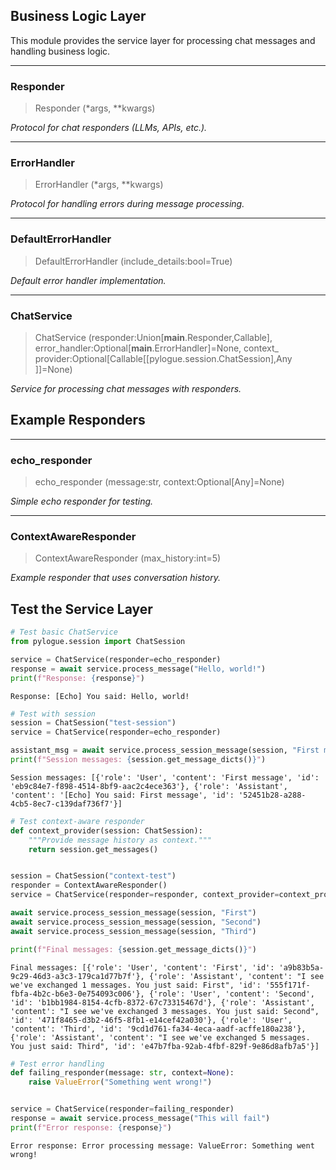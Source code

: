 

<!-- WARNING: THIS FILE WAS AUTOGENERATED! DO NOT EDIT! -->

## Business Logic Layer

This module provides the service layer for processing chat messages and
handling business logic.

------------------------------------------------------------------------

### Responder

>  Responder (*args, **kwargs)

*Protocol for chat responders (LLMs, APIs, etc.).*

------------------------------------------------------------------------

### ErrorHandler

>  ErrorHandler (*args, **kwargs)

*Protocol for handling errors during message processing.*

------------------------------------------------------------------------

### DefaultErrorHandler

>  DefaultErrorHandler (include_details:bool=True)

*Default error handler implementation.*

------------------------------------------------------------------------

### ChatService

>  ChatService (responder:Union[__main__.Responder,Callable],
>                   error_handler:Optional[__main__.ErrorHandler]=None, context_
>                   provider:Optional[Callable[[pylogue.session.ChatSession],Any
>                   ]]=None)

*Service for processing chat messages with responders.*

## Example Responders

------------------------------------------------------------------------

### echo_responder

>  echo_responder (message:str, context:Optional[Any]=None)

*Simple echo responder for testing.*

------------------------------------------------------------------------

### ContextAwareResponder

>  ContextAwareResponder (max_history:int=5)

*Example responder that uses conversation history.*

## Test the Service Layer

``` python
# Test basic ChatService
from pylogue.session import ChatSession

service = ChatService(responder=echo_responder)
response = await service.process_message("Hello, world!")
print(f"Response: {response}")
```

    Response: [Echo] You said: Hello, world!

``` python
# Test with session
session = ChatSession("test-session")
service = ChatService(responder=echo_responder)

assistant_msg = await service.process_session_message(session, "First message")
print(f"Session messages: {session.get_message_dicts()}")
```

    Session messages: [{'role': 'User', 'content': 'First message', 'id': 'eb9c84e7-f898-4514-8bf9-aac2c4ece363'}, {'role': 'Assistant', 'content': '[Echo] You said: First message', 'id': '52451b28-a288-4cb5-8ec7-c139daf736f7'}]

``` python
# Test context-aware responder
def context_provider(session: ChatSession):
    """Provide message history as context."""
    return session.get_messages()


session = ChatSession("context-test")
responder = ContextAwareResponder()
service = ChatService(responder=responder, context_provider=context_provider)

await service.process_session_message(session, "First")
await service.process_session_message(session, "Second")
await service.process_session_message(session, "Third")

print(f"Final messages: {session.get_message_dicts()}")
```

    Final messages: [{'role': 'User', 'content': 'First', 'id': 'a9b83b5a-9c29-46d3-a3c3-179ca1d77b7f'}, {'role': 'Assistant', 'content': "I see we've exchanged 1 messages. You just said: First", 'id': '555f171f-fbfa-4b2c-b6e3-0e754093c006'}, {'role': 'User', 'content': 'Second', 'id': 'b1bb1984-8154-4cfb-8372-67c73315467d'}, {'role': 'Assistant', 'content': "I see we've exchanged 3 messages. You just said: Second", 'id': '471f8465-d3b2-46f5-8fb1-e14cef42a030'}, {'role': 'User', 'content': 'Third', 'id': '9cd1d761-fa34-4eca-aadf-acffe180a238'}, {'role': 'Assistant', 'content': "I see we've exchanged 5 messages. You just said: Third", 'id': 'e47b7fba-92ab-4fbf-829f-9e86d8afb7a5'}]

``` python
# Test error handling
def failing_responder(message: str, context=None):
    raise ValueError("Something went wrong!")


service = ChatService(responder=failing_responder)
response = await service.process_message("This will fail")
print(f"Error response: {response}")
```

    Error response: Error processing message: ValueError: Something went wrong!

